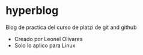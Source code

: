 # hyperblog
Blog de practica del curso de platzi de git and github

* Creado por Leonel Olivares
* Solo lo aplico para Linux